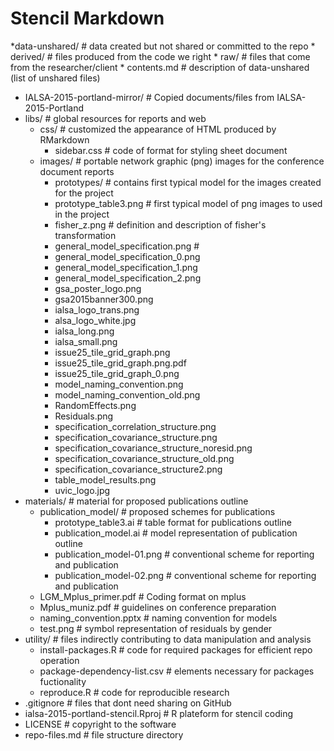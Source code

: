 # Stencil Markdown

*data-unshared/                                                 # data created but not shared or committed to the repo
    * derived/                                                  # files produced from the code we right
    * raw/                                                      # files that come from the researcher/client
    * contents.md                                               # description of data-unshared (list of unshared files)
* IALSA-2015-portland-mirror/                                   # Copied documents/files from IALSA-2015-Portland
* libs/                                                         # global resources for reports and web
    * css/                                                      # customized the appearance of HTML produced by RMarkdown
        * sidebar.css                                           # code of format for styling sheet document
    * images/                                                   # portable network graphic (png) images for the conference document reports
        * prototypes/                                           # contains first typical model for the images created for the project
        * prototype_table3.png                                  # first typical model of png images to used in the project
        * fisher_z.png                                          # definition and description of fisher's transformation
        * general_model_specification.png                       #
        * general_model_specification_0.png
        * general_model_specification_1.png
        * general_model_specification_2.png
        * gsa_poster_logo.png
        * gsa2015banner300.png
        * ialsa_logo_trans.png
        * alsa_logo_white.jpg
        * ialsa_long.png
        * ialsa_small.png
        * issue25_tile_grid_graph.png
        * issue25_tile_grid_graph.png.pdf
        * issue25_tile_grid_graph_0.png
        * model_naming_convention.png
        * model_naming_convention_old.png
        * RandomEffects.png
        * Residuals.png
        * specification_correlation_structure.png
        * specification_covariance_structure.png
        * specification_covariance_structure_noresid.png
        * specification_covariance_structure_old.png
        * specification_covariance_structure2.png
        * table_model_results.png
        * uvic_logo.jpg
* materials/                                                   # material for proposed publications outline
    * publication_model/                                       # proposed schemes for publications
        * prototype_table3.ai                                  # table format for publications outline
        * publication_model.ai                                 # model representation of publication outline
        * publication_model-01.png                             # conventional scheme for reporting and publication
        * publication_model-02.png                             # conventional scheme for reporting and publication
    * LGM_Mplus_primer.pdf                                     # Coding format on mplus
    * Mplus_muniz.pdf                                          # guidelines on conference preparation
    * naming_convention.pptx                                   # naming convention for models
    * test.png                                                 # symbol representation of residuals by gender
* utility/                                                     # files indirectly contributing to data manipulation and analysis
    * install-packages.R                                       # code for required packages for efficient repo operation
    * package-dependency-list.csv                              # elements necessary for packages fuctionality
    * reproduce.R                                              # code for reproducible research
* .gitignore                                                   # files that dont need sharing on GitHub
* ialsa-2015-portland-stencil.Rproj                            # R plateform for stencil coding
* LICENSE                                                      # copyright to the software
* repo-files.md                                                # file structure directory

